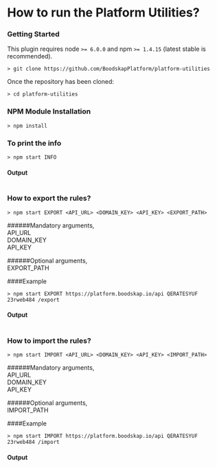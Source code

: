 # How to run the Platform Utilities?

### Getting Started
This plugin requires node `>= 6.0.0` and npm `>= 1.4.15` (latest stable is recommended).

```shell
> git clone https://github.com/BoodskapPlatform/platform-utilities
```

Once the repository has been cloned:
```shell
> cd platform-utilities
```

### NPM Module Installation

```shell
> npm install
```

### To print the info
```shell
> npm start INFO
```
#### Output

```shell

```

### How to export the rules?

```shell
> npm start EXPORT <API_URL> <DOMAIN_KEY> <API_KEY> <EXPORT_PATH>
```

######Mandatory arguments, <br>
API_URL<br>
DOMAIN_KEY<br>
API_KEY<br>

######Optional arguments, <br>
EXPORT_PATH<br>

####Example
```shell
> npm start EXPORT https://platform.boodskap.io/api QERATESYUF 23rweb484 /export
```

#### Output

```shell

```


### How to import the rules?

```shell
> npm start IMPORT <API_URL> <DOMAIN_KEY> <API_KEY> <IMPORT_PATH>
```

######Mandatory arguments, <br>
API_URL<br>
DOMAIN_KEY<br>
API_KEY<br>

######Optional arguments, <br>
IMPORT_PATH<br>

####Example
```shell
> npm start IMPORT https://platform.boodskap.io/api QERATESYUF 23rweb484 /import
```

#### Output

```shell

```
